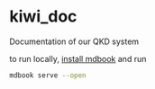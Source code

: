 # kiwi_doc
Documentation of our QKD system

to run locally, [install mdbook](https://rust-lang.github.io/mdBook/guide/installation.html) and run

```bash
mdbook serve --open
```

